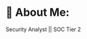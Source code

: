 # 💫 About Me:
Security Analyst || SOC Tier 2

<!-- Proudly created with GPRM ( https://gprm.itsvg.in ) -->
